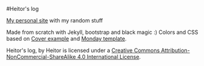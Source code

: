 #Heitor's log

[My personal site](https://heitorpb.github.io) with my random stuff

Made from scratch with Jekyll, bootstrap and black magic :)
Colors and CSS based on
[Cover example](https://getbootstrap.com/docs/4.1/examples/cover/) and
[Monday template](https://github.com/artemsheludko/monday).


Heitor's log, by Heitor is licensed under a
[Creative Commons Attribution-NonCommercial-ShareAlike 4.0 International License](https://creativecommons.org/licenses/by-nc-sa/4.0/).